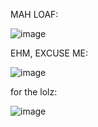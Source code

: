 MAH LOAF:

![image](https://github.com/user-attachments/assets/3e5c8ae9-ce72-4022-a929-aff89c1b3d4b)

EHM, EXCUSE ME:

![image](https://user-images.githubusercontent.com/1047696/148427307-a2e08155-406b-494c-b448-97dc7847f8da.png)

for the lolz:

![image](https://user-images.githubusercontent.com/1047696/226983602-e10c2e34-ee50-422e-815b-8494ea257ffa.png)
